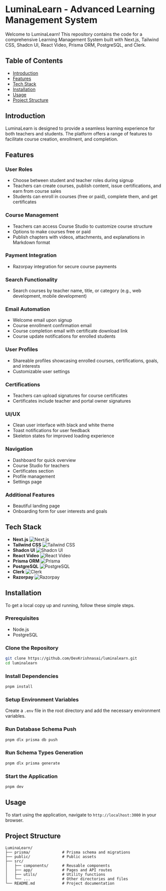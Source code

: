 # LuminaLearn - Advanced Learning Management System

Welcome to LuminaLearn! This repository contains the code for a comprehensive Learning Management System built with Next.js, Tailwind CSS, Shadcn UI, React Video, Prisma ORM, PostgreSQL, and Clerk.

## Table of Contents
- [Introduction](#introduction)
- [Features](#features)
- [Tech Stack](#tech-stack)
- [Installation](#installation)
- [Usage](#usage)
- [Project Structure](#project-structure)

## Introduction

LuminaLearn is designed to provide a seamless learning experience for both teachers and students. The platform offers a range of features to facilitate course creation, enrollment, and completion.

## Features

### User Roles
- Choose between student and teacher roles during signup
- Teachers can create courses, publish content, issue certifications, and earn from course sales
- Students can enroll in courses (free or paid), complete them, and get certificates

### Course Management
- Teachers can access Course Studio to customize course structure
- Options to make courses free or paid
- Publish chapters with videos, attachments, and explanations in Markdown format

### Payment Integration
- Razorpay integration for secure course payments

### Search Functionality
- Search courses by teacher name, title, or category (e.g., web development, mobile development)

### Email Automation
- Welcome email upon signup
- Course enrollment confirmation email
- Course completion email with certificate download link
- Course update notifications for enrolled students

### User Profiles
- Shareable profiles showcasing enrolled courses, certifications, goals, and interests
- Customizable user settings

### Certifications
- Teachers can upload signatures for course certificates
- Certificates include teacher and portal owner signatures

### UI/UX
- Clean user interface with black and white theme
- Toast notifications for user feedback
- Skeleton states for improved loading experience

### Navigation
- Dashboard for quick overview
- Course Studio for teachers
- Certificates section
- Profile management
- Settings page

### Additional Features
- Beautiful landing page
- Onboarding form for user interests and goals

## Tech Stack
- **Next.js** ![Next.js](https://img.shields.io/badge/Next.js-000000?style=flat&logo=nextdotjs&logoColor=white)
- **Tailwind CSS** ![Tailwind CSS](https://img.shields.io/badge/Tailwind_CSS-38B2AC?style=flat&logo=tailwind-css&logoColor=white)
- **Shadcn UI** ![Shadcn UI](https://img.shields.io/badge/Shadcn%20UI-00a0e4?style=flat)
- **React Video** ![React Video](https://img.shields.io/badge/React_Video-61DAFB?style=flat&logo=react&logoColor=white)
- **Prisma ORM** ![Prisma](https://img.shields.io/badge/Prisma-2D3748?style=flat&logo=prisma&logoColor=white)
- **PostgreSQL** ![PostgreSQL](https://img.shields.io/badge/PostgreSQL-336791?style=flat&logo=postgresql&logoColor=white)
- **Clerk** ![Clerk](https://img.shields.io/badge/Clerk-3E70F7?style=flat)
- **Razorpay** ![Razorpay](https://img.shields.io/badge/Razorpay-02042B?style=flat&logo=razorpay&logoColor=white)

## Installation

To get a local copy up and running, follow these simple steps.

### Prerequisites
- Node.js
- PostgreSQL

### Clone the Repository
```sh
git clone https://github.com/DevKrishnasai/luminalearn.git
cd luminalearn
```

### Install Dependencies
```sh
pnpm install
```

### Setup Environment Variables
Create a `.env` file in the root directory and add the necessary environment variables.

### Run Database Schema Push
```sh
pnpm dlx prisma db push
```

### Run Schema Types Generation
```sh
pnpm dlx prisma generate
```

### Start the Application
```sh
pnpm dev
```

## Usage
To start using the application, navigate to `http://localhost:3000` in your browser.

## Project Structure
```
LuminaLearn/
├── prisma/              # Prisma schema and migrations
├── public/              # Public assets
├── src/
│   ├── components/      # Reusable components
│   ├── app/             # Pages and API routes
│   ├── utils/           # Utility functions
│   └── ...              # Other directories and files
└── README.md            # Project documentation
```

